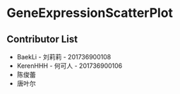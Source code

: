 # GeneExpressionScatterPlot
## Contributor List

- BaekLi - 刘莉莉 - 201736900108
- KerenHHH - 何可人 - 201736900106
- 陈俊蕾 
- 唐叶尔

